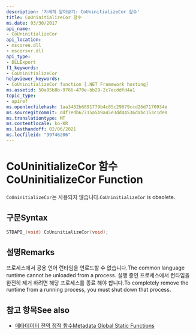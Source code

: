 ```yaml
---
description: '자세히 알아보기: CoUninitializeCor 함수'
title: CoUninitializeCor 함수
ms.date: 03/30/2017
api_name:
- CoUninitializeCor
api_location:
- mscoree.dll
- mscorsvr.dll
api_type:
- DLLExport
f1_keywords:
- CoUninitializeCor
helpviewer_keywords:
- CoUninitializeCor function [.NET Framework hosting]
ms.assetid: 50a95b8b-9766-470e-bb29-2c7ecddfd4a1
topic_type:
- apiref
ms.openlocfilehash: 1aa3482b6891779b4c85c29079ccd26d7170934e
ms.sourcegitcommit: ddf7edb67715a5b9a45e3dd44536dabc153c1de0
ms.translationtype: MT
ms.contentlocale: ko-KR
ms.lasthandoff: 02/06/2021
ms.locfileid: "99746206"
---
```

# <a name="couninitializecor-function"></a><span data-ttu-id="e8190-103">CoUninitializeCor 함수</span><span class="sxs-lookup"><span data-stu-id="e8190-103">CoUninitializeCor Function</span></span>

<span data-ttu-id="e8190-104">`CoUninitializeCor`는 사용되지 않습니다.</span><span class="sxs-lookup"><span data-stu-id="e8190-104">`CoUninitializeCor` is obsolete.</span></span>  
  
## <a name="syntax"></a><span data-ttu-id="e8190-105">구문</span><span class="sxs-lookup"><span data-stu-id="e8190-105">Syntax</span></span>  
  
```cpp  
STDAPI_(void) CoUninitializeCor(void);  
```  
  
## <a name="remarks"></a><span data-ttu-id="e8190-106">설명</span><span class="sxs-lookup"><span data-stu-id="e8190-106">Remarks</span></span>  

 <span data-ttu-id="e8190-107">프로세스에서 공용 언어 런타임을 언로드할 수 없습니다.</span><span class="sxs-lookup"><span data-stu-id="e8190-107">The common language runtime cannot be unloaded from a process.</span></span> <span data-ttu-id="e8190-108">실행 중인 프로세스에서 런타임을 완전히 제거 하려면 해당 프로세스를 종료 해야 합니다.</span><span class="sxs-lookup"><span data-stu-id="e8190-108">To completely remove the runtime from a running process, you must shut down that process.</span></span>  
  
## <a name="see-also"></a><span data-ttu-id="e8190-109">참고 항목</span><span class="sxs-lookup"><span data-stu-id="e8190-109">See also</span></span>

- [<span data-ttu-id="e8190-110">메타데이터 전역 정적 함수</span><span class="sxs-lookup"><span data-stu-id="e8190-110">Metadata Global Static Functions</span></span>](../metadata/metadata-global-static-functions.md)
